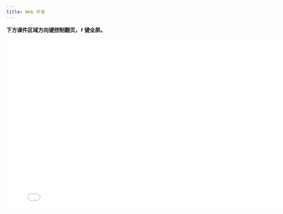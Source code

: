 ```yaml
---
title: Web 开发
---
```


**下方课件区域方向键控制翻页，`f` 键全屏。**

<iframe src="slideshow.html" frameborder=0 width=800 height=450></iframe>